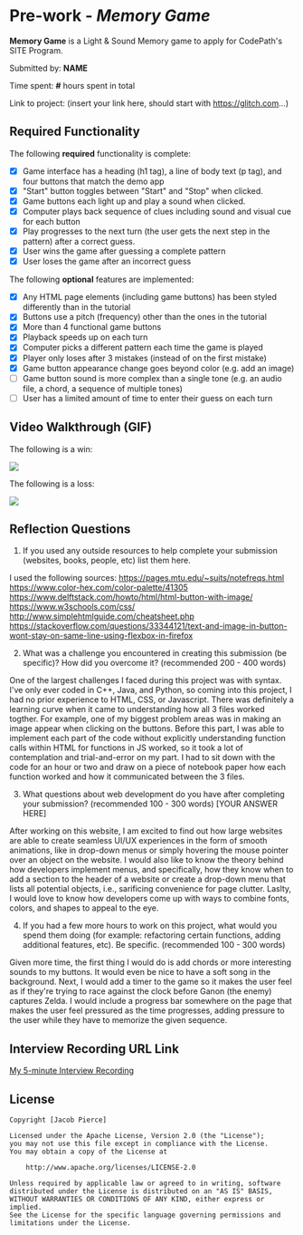 # Pre-work - *Memory Game*

**Memory Game** is a Light & Sound Memory game to apply for CodePath's SITE Program. 

Submitted by: **NAME**

Time spent: **#** hours spent in total

Link to project: (insert your link here, should start with https://glitch.com...)

## Required Functionality

The following **required** functionality is complete:

* [X] Game interface has a heading (h1 tag), a line of body text (p tag), and four buttons that match the demo app
* [X] "Start" button toggles between "Start" and "Stop" when clicked. 
* [X] Game buttons each light up and play a sound when clicked. 
* [X] Computer plays back sequence of clues including sound and visual cue for each button
* [X] Play progresses to the next turn (the user gets the next step in the pattern) after a correct guess. 
* [X] User wins the game after guessing a complete pattern
* [X] User loses the game after an incorrect guess

The following **optional** features are implemented:

* [X] Any HTML page elements (including game buttons) has been styled differently than in the tutorial
* [X] Buttons use a pitch (frequency) other than the ones in the tutorial
* [X] More than 4 functional game buttons
* [X] Playback speeds up on each turn
* [X] Computer picks a different pattern each time the game is played
* [X] Player only loses after 3 mistakes (instead of on the first mistake)
* [X] Game button appearance change goes beyond color (e.g. add an image)
* [ ] Game button sound is more complex than a single tone (e.g. an audio file, a chord, a sequence of multiple tones)
* [ ] User has a limited amount of time to enter their guess on each turn

## Video Walkthrough (GIF)

The following is a win:

![](https://recordit.co/XrhN33a8IG)

The following is a loss:

![](https://recordit.co/ET4vPODNIs)

## Reflection Questions
1. If you used any outside resources to help complete your submission (websites, books, people, etc) list them here. 

I used the following sources:
https://pages.mtu.edu/~suits/notefreqs.html
https://www.color-hex.com/color-palette/41305
https://www.delftstack.com/howto/html/html-button-with-image/
https://www.w3schools.com/css/
http://www.simplehtmlguide.com/cheatsheet.php
https://stackoverflow.com/questions/33344121/text-and-image-in-button-wont-stay-on-same-line-using-flexbox-in-firefox

2. What was a challenge you encountered in creating this submission (be specific)? How did you overcome it? (recommended 200 - 400 words) 

One of the largest challenges I faced during this project was with syntax. I've only ever coded in C++, Java, and Python, so coming into this project, I had no prior experience to HTML, CSS, or Javascript. There was definitely a learning curve when it came to understanding how all 3 files worked togther. For example, one of my biggest problem areas was in making an image appear when clicking on the buttons. Before this part, I was able to implement each part of the code without explicitly understanding function calls within HTML for functions in JS worked, so it took a lot of contemplation and trial-and-error on my part. I had to sit down with the code for an hour or two and draw on a piece of notebook paper how each function worked and how it communicated between the 3 files.

3. What questions about web development do you have after completing your submission? (recommended 100 - 300 words) 
[YOUR ANSWER HERE]

After working on this website, I am excited to find out how large websites are able to create seamless UI/UX experiences in the form of smooth animations, like in drop-down menus or simply hovering the mouse pointer over an object on the website. I would also like to know the theory behind how developers implement menus, and specifically, how they know when to add a section to the header of a website or create a drop-down menu that lists all potential objects, i.e., sarificing convenience for page clutter. Laslty, I would love to know how developers come up with ways to combine fonts, colors, and shapes to appeal to the eye.

4. If you had a few more hours to work on this project, what would you spend them doing (for example: refactoring certain functions, adding additional features, etc). Be specific. (recommended 100 - 300 words) 

Given more time, the first thing I would do is add chords or more interesting sounds to my buttons. It would even be nice to have a soft song in the background. Next, I would add a timer to the game so it makes the user feel as if they're trying to race against the clock before Ganon (the enemy) captures Zelda. I would include a progress bar somewhere on the page that makes the user feel pressured as the time progresses, adding pressure to the user while they have to memorize the given sequence.



## Interview Recording URL Link

[My 5-minute Interview Recording](https://drive.google.com/file/d/1JnklloRVh2_vOKVebli_hH4nQS9rhmfl/view?usp=sharing)


## License

    Copyright [Jacob Pierce]

    Licensed under the Apache License, Version 2.0 (the "License");
    you may not use this file except in compliance with the License.
    You may obtain a copy of the License at

        http://www.apache.org/licenses/LICENSE-2.0

    Unless required by applicable law or agreed to in writing, software
    distributed under the License is distributed on an "AS IS" BASIS,
    WITHOUT WARRANTIES OR CONDITIONS OF ANY KIND, either express or implied.
    See the License for the specific language governing permissions and
    limitations under the License.
